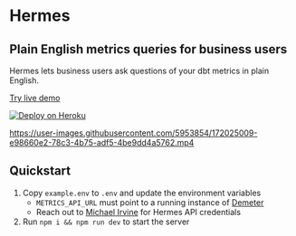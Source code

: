 # Hermes

## Plain English metrics queries for business users

Hermes lets business users ask questions of your dbt metrics in plain English.

[Try live demo](https://hermes-odmf.onrender.com/)

[![Deploy on Heroku](https://www.herokucdn.com/deploy/button.svg)](https://heroku.com/deploy)



https://user-images.githubusercontent.com/5953854/172025009-e98660e2-78c3-4b75-adf5-4be9dd4a5762.mp4



## Quickstart

1. Copy `example.env` to `.env` and update the environment variables
   - `METRICS_API_URL` must point to a running instance of [Demeter](https://github.com/mjirv/demeter)
   - Reach out to [Michael Irvine](mailto:michael.j.irvine@gmail.com) for Hermes API credentials
2. Run `npm i && npm run dev` to start the server
